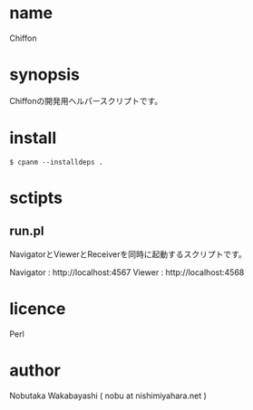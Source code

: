 # name
Chiffon

# synopsis
Chiffonの開発用ヘルパースクリプトです。

# install

    $ cpanm --installdeps .

# sctipts
## run.pl
NavigatorとViewerとReceiverを同時に起動するスクリプトです。

Navigator : http://localhost:4567
Viewer    : http://localhost:4568

# licence
Perl

# author
Nobutaka Wakabayashi ( nobu at nishimiyahara.net )

